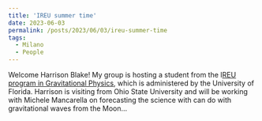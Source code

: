 ```yaml
---
title: 'IREU summer time'
date: 2023-06-03
permalink: /posts/2023/06/03/ireu-summer-time
tags:
  - Milano
  - People
---
```


Welcome Harrison Blake! My group is hosting a student from the I[REU program in Gravitational Physics](<http://www.phys.ufl.edu/ireu/>), which is administered by the University of Florida. Harrison is visiting from Ohio State University and will be working with Michele Mancarella on forecasting the science with can do with gravitational waves from the Moon…

